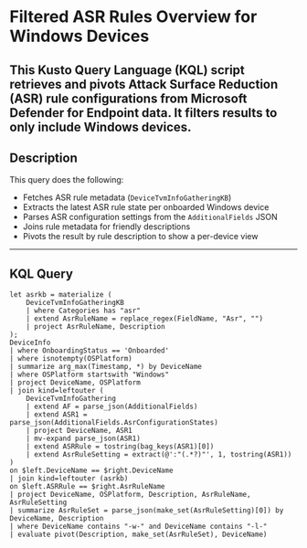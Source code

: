 # Filtered ASR Rules Overview for Windows Devices

This Kusto Query Language (KQL) script retrieves and pivots **Attack Surface Reduction (ASR) rule configurations** from Microsoft Defender for Endpoint data. It filters results to only include **Windows devices**.
---

##  Description

This query does the following:
- Fetches ASR rule metadata (`DeviceTvmInfoGatheringKB`)
- Extracts the latest ASR rule state per onboarded Windows device
- Parses ASR configuration settings from the `AdditionalFields` JSON
- Joins rule metadata for friendly descriptions
- Pivots the result by rule description to show a per-device view

---

##  KQL Query

```kusto
let asrkb = materialize (
    DeviceTvmInfoGatheringKB
    | where Categories has "asr"
    | extend AsrRuleName = replace_regex(FieldName, "Asr", "")
    | project AsrRuleName, Description
);
DeviceInfo
| where OnboardingStatus == 'Onboarded'
| where isnotempty(OSPlatform)
| summarize arg_max(Timestamp, *) by DeviceName
| where OSPlatform startswith "Windows"
| project DeviceName, OSPlatform
| join kind=leftouter (
    DeviceTvmInfoGathering
    | extend AF = parse_json(AdditionalFields)
    | extend ASR1 = parse_json(AdditionalFields.AsrConfigurationStates)
    | project DeviceName, ASR1
    | mv-expand parse_json(ASR1)
    | extend ASRRule = tostring(bag_keys(ASR1)[0])
    | extend AsrRuleSetting = extract(@':"(.*?)"', 1, tostring(ASR1))
)
on $left.DeviceName == $right.DeviceName
| join kind=leftouter (asrkb)
on $left.ASRRule == $right.AsrRuleName
| project DeviceName, OSPlatform, Description, AsrRuleName, AsrRuleSetting
| summarize AsrRuleSet = parse_json(make_set(AsrRuleSetting)[0]) by DeviceName, Description
| where DeviceName contains "-w-" and DeviceName contains "-l-"
| evaluate pivot(Description, make_set(AsrRuleSet), DeviceName)
